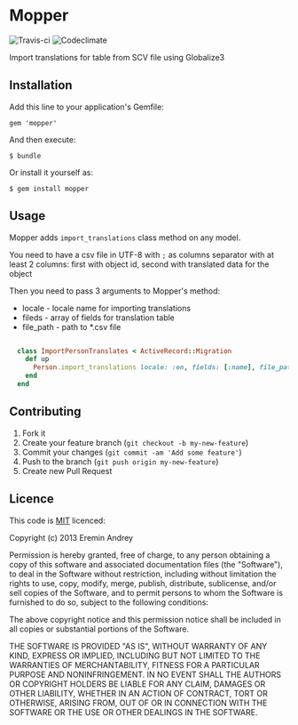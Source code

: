 # Mopper

![Travis-ci](https://travis-ci.org/developer88/mopper.png)
![Codeclimate](https://codeclimate.com/github/developer88/mopper.png)

Import translations for table from SCV file using Globalize3

## Installation

Add this line to your application's Gemfile:

    gem 'mopper'

And then execute:

    $ bundle

Or install it yourself as:

    $ gem install mopper

## Usage

Mopper adds `import_translations` class method on any model.

You need to have a csv file in UTF-8 with `;` as columns separator with at least 2 columns: first with object id, second with translated data for the object

Then you need to pass 3 arguments to Mopper's method:

*  locale - locale name for importing translations
*  fileds - array of fields for translation table
*  file_path - path to *.csv file

```ruby

  class ImportPersonTranslates < ActiveRecord::Migration
    def up
      Person.import_translations locale: :en, fields: [:name], file_path: File.join(Rails.root, 'db', 'import', 'import.csv')
    end
  end

```

## Contributing

1. Fork it
2. Create your feature branch (`git checkout -b my-new-feature`)
3. Commit your changes (`git commit -am 'Add some feature'`)
4. Push to the branch (`git push origin my-new-feature`)
5. Create new Pull Request

## Licence

This code is [MIT][mit] licenced:

Copyright (c) 2013 Eremin Andrey

Permission is hereby granted, free of charge, to any person obtaining a copy of this software and associated documentation files (the "Software"), to deal in the Software without restriction, including without limitation the rights to use, copy, modify, merge, publish, distribute, sublicense, and/or sell copies of the Software, and to permit persons to whom the Software is furnished to do so, subject to the following conditions:

The above copyright notice and this permission notice shall be included in all copies or substantial portions of the Software.

THE SOFTWARE IS PROVIDED "AS IS", WITHOUT WARRANTY OF ANY KIND, EXPRESS OR IMPLIED, INCLUDING BUT NOT LIMITED TO THE WARRANTIES OF MERCHANTABILITY, FITNESS FOR A PARTICULAR PURPOSE AND NONINFRINGEMENT. IN NO EVENT SHALL THE AUTHORS OR COPYRIGHT HOLDERS BE LIABLE FOR ANY CLAIM, DAMAGES OR OTHER LIABILITY, WHETHER IN AN ACTION OF CONTRACT, TORT OR OTHERWISE, ARISING FROM, OUT OF OR IN CONNECTION WITH THE SOFTWARE OR THE USE OR OTHER DEALINGS IN THE SOFTWARE.


[mit]: http://www.opensource.org/licenses/mit-license.php
[murmur]: http://en.wikipedia.org/wiki/MurmurHash
[research]: https://panopticlick.eff.org/browser-uniqueness.pdf

